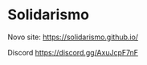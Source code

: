 # Solidarismo
Novo site:
https://solidarismo.github.io/


Discord <a href="https://discord.gg/AxuJcpF7nF"> https://discord.gg/AxuJcpF7nF</a>
